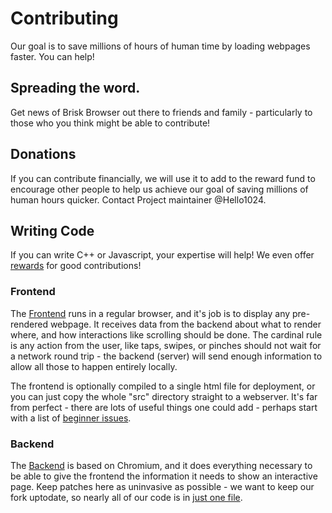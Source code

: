 # Contributing

Our goal is to save millions of hours of human time by loading webpages faster.  You can help!

## Spreading the word.

Get news of Brisk Browser out there to friends and family - particularly to those who you think might be able to contribute!

## Donations

If you can contribute financially, we will use it to add to the reward fund to encourage other people to help us achieve our goal of saving millions of human hours quicker.  Contact Project maintainer @Hello1024.

## Writing Code

If you can write C++ or Javascript, your expertise will help!  We even offer [rewards](rewards.md) for good contributions!

### Frontend

The [Frontend](../src/index.html) runs in a regular browser, and it's job is to display any pre-rendered webpage.  It receives data from the backend about what to render where, and how interactions like scrolling should be done.  The cardinal rule is any action from the user, like taps, swipes, or pinches should not wait for a network round trip - the backend (server) will send enough information to allow all those to happen entirely locally.

The frontend is optionally compiled to a single html file for deployment, or you can just copy the whole "src" directory straight to a webserver.  It's far from perfect - there are lots of useful things one could add - perhaps start with a list of [beginner issues](https://github.com/BriskBrowser/Frontend/labels/good%20first%20issue).


### Backend

The [Backend](https://github.com/BriskBrowser/chromium) is based on Chromium, and it does everything necessary to be able to give the frontend the information it needs to show an interactive page.   Keep patches here as uninvasive as possible - we want to keep our fork uptodate, so nearly all of our code is in [just one file](https://github.com/BriskBrowser/chromium/blob/22ccfd0dec348ce615a1d0e27aa147d811bdc89c/third_party/blink/renderer/core/inspector/inspector_page_stream_agent.cc).

